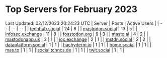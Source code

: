 # Top Servers for February 2023
Last Updated: 02/12/2023 20:24:23 UTC
| Server | Posts | Active Users |
| -- | -- | -- |
| [techhub.social](https://techhub.social/tags/PowerShell) | 24 | 8 |
| [mastodon.social](https://mastodon.social/tags/PowerShell) | 13 | 5 |
| [infosec.exchange](https://infosec.exchange/tags/PowerShell) | 11 | 8 |
| [fosstodon.org](https://fosstodon.org/tags/PowerShell) | 9 | 3 |
| [masto.ai](https://masto.ai/tags/PowerShell) | 4 | 2 |
| [mastodonapp.uk](https://mastodonapp.uk/tags/PowerShell) | 3 | 1 |
| [ioc.exchange](https://ioc.exchange/tags/PowerShell) | 2 | 1 |
| [mstdn.social](https://mstdn.social/tags/PowerShell) | 2 | 2 |
| [dataplatform.social](https://dataplatform.social/tags/PowerShell) | 1 | 1 |
| [hachyderm.io](https://hachyderm.io/tags/PowerShell) | 1 | 1 |
| [home.social](https://home.social/tags/PowerShell) | 1 | 1 |
| [mas.to](https://mas.to/tags/PowerShell) | 1 | 1 |
| [social.tchncs.de](https://social.tchncs.de/tags/PowerShell) | 1 | 1 |
| [twit.social](https://twit.social/tags/PowerShell) | 1 | 1 |
